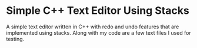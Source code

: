 # Simple C++ Text Editor Using Stacks

A simple text editor written in C++ with redo and undo features that are implemented using stacks. Along with my code are a few text files I used for testing.


